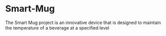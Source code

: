 # Smart-Mug
The Smart Mug project is an innovative device that is designed to maintain the temperature of a beverage at a specified level
